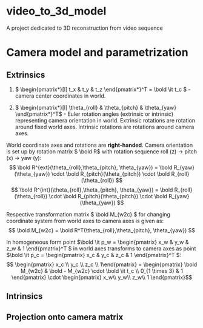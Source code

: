 # video_to_3d_model
A project dedicated to 3D reconstruction from video sequence

Camera model and parametrization
=
Extrinsics
-
1. $ \begin{pmatrix*}[l] t_x & t_y & t_z \end{pmatrix*}^T = \bold \it t_c $ - camera center coordinates in world.

2. $ \begin{pmatrix*}[l] \theta_{roll} & \theta_{pitch} & \theta_{yaw} \end{pmatrix*}^T$ - Euler rotation angles (extrinsic or intrinsic) representing camera orientation in world. Extrinsic rotations are rotation around fixed world axes. Intrinsic rotations are rotations around camera axes.

World coordinate axes and rotations are **right-handed**. Camera orientation is set up by rotation matrix $ \bold R$ with rotation sequence roll (z) -> pitch (x) -> yaw (y):
$$   \bold R^{ext}(\theta_{roll},\theta_{pitch}, \theta_{yaw})  = \bold R_{yaw}(\theta_{yaw}) \cdot \bold R_{pitch}(\theta_{pitch}) \cdot \bold R_{roll}(\theta_{roll})  $$
$$   \bold R^{int}(\theta_{roll},\theta_{pitch}, \theta_{yaw})  = \bold R_{roll}(\theta_{roll}) \cdot \bold R_{pitch}(\theta_{pitch}) \cdot \bold R_{yaw}(\theta_{yaw})  $$



Respective transformation matrix $ \bold M_{w2c} $ for changing coordinate system from world axes to camera axes is given as:
$$ \bold M_{w2c} = \bold R^T(\theta_{roll},\theta_{pitch}, \theta_{yaw}) $$

In homogeneous form point $\bold \it p_w = \begin{pmatrix} x_w & y_w & z_w & 1 \end{pmatrix}^T $ in world axes transforms to camera axes as point $\bold \it p_c = \begin{pmatrix} x_c & y_c & z_c & 1 \end{pmatrix}^T $:
$$ \begin{pmatrix} x_c \\ y_c \\ z_c \\ 1\end{pmatrix} = \begin{pmatrix} \bold M_{w2c} & \bold - M_{w2c} \cdot \bold \it t_c \\ 0_{1 \times 3} & 1 \end{pmatrix} \cdot  \begin{pmatrix} x_w\\ y_w\\ z_w\\ 1 \end{pmatrix}$$

Intrinsics
-

Projection onto camera matrix
-